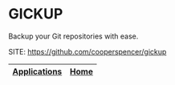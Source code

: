 # GICKUP

 Backup your Git repositories with ease.

 SITE: https://github.com/cooperspencer/gickup

 | [Applications](https://portable-linux-apps.github.io/apps.html) | [Home](https://portable-linux-apps.github.io)
 | --- | --- |